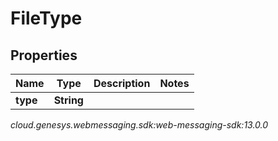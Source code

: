 # FileType


## Properties

| Name | Type | Description | Notes |
| ------------ | ------------- | ------------- | ------------- |
| **type** | **String** |  |  |




_cloud.genesys.webmessaging.sdk:web-messaging-sdk:13.0.0_

